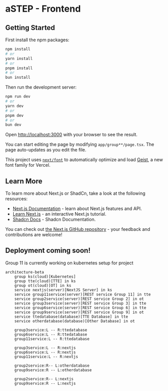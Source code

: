 # aSTEP - Frontend

## Getting Started

First install the npm packages:

```bash
npm install
# or
yarn install
# or
pnpm install
# or
bun install
```

Then run the development server:

```bash
npm run dev
# or
yarn dev
# or
pnpm dev
# or
bun dev
```

Open [http://localhost:3000](http://localhost:3000) with your browser to see the result.

You can start editing the page by modifying `app/group**/page.tsx`. The page auto-updates as you edit the file.

This project uses [`next/font`](https://nextjs.org/docs/app/building-your-application/optimizing/fonts) to automatically optimize and load [Geist](https://vercel.com/font), a new font family for Vercel.

## Learn More

To learn more about Next.js or ShadCn, take a look at the following resources:

- [Next.js Documentation](https://nextjs.org/docs) - learn about Next.js features and API.
- [Learn Next.js](https://nextjs.org/learn) - an interactive Next.js tutorial.
- [Shadcn Docs](https://ui.shadcn.com/) - Shadcn Documentation.

You can check out [the Next.js GitHub repository](https://github.com/vercel/next.js) - your feedback and contributions are welcome!

## Deployment coming soon!

Group 11 is currently working on kubernetes setup for project

```mermaid
architecture-beta
    group ks(cloud)[Kubernetes]
    group tte(cloud)[TTE] in ks
    group ot(cloud)[OT] in ks
    service nextjs(server)[NextJS Server] in ks
    service group11service(server)[REST service Group 11] in tte 
    service group2service(server)[REST service Group 2] in ot   
    service group3service(server)[REST service Group 3] in tte   
    service group6service(server)[REST service Group 6] in tte   
    service group9service(server)[REST service Group 9] in ot   
    service ttedatabase(database)[TTE Database] in tte
    service otherdatabase(database)[Other Database] in ot

    group3service:L -- R:ttedatabase
    group6service:L -- R:ttedatabase
    group11service:L -- R:ttedatabase

    group3service:L -- R:nextjs
    group6service:L -- R:nextjs
    group11service:L -- R:nextjs

    group2service:R-- L:otherdatabase
    group9service:R -- L:otherdatabase

    group2service:R-- L:nextjs
    group9service:R -- L:nextjs
```



